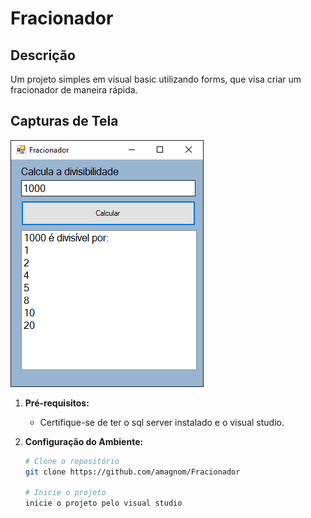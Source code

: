 # Fracionador

## Descrição

Um projeto simples em visual basic utilizando forms, que visa criar um fracionador de maneira rápida.

## Capturas de Tela

![Tela Inicial](https://github.com/amagnom/Fracionador/blob/main/TelaInicial.PNG)

1. **Pré-requisitos:**
   - Certifique-se de ter o sql server instalado e o visual studio.

2. **Configuração do Ambiente:**
   ```bash
   # Clone o repositório
   git clone https://github.com/amagnom/Fracionador

   # Inicie o projeto
   inicie o projeto pelo visual studio
